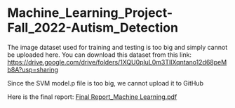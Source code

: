 # Machine_Learning_Project-Fall_2022-Autism_Detection

The image dataset used for training and testing is too big and simply cannot be uploaded here. You can download this dataset from this link: https://drive.google.com/drive/folders/1XQU0pluL0m3TIlXqntano12d68peMb8A?usp=sharing

Since the SVM model.p file is too big, we cannot upload it to GitHub

Here is the final report: 
[Final Report_Machine Learning.pdf](https://github.com/Lammartial/Machine_Learning_Project-Fall_2022-Autism_Detection/files/10811134/Final.Report_Machine.Learning.pdf)
